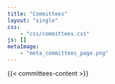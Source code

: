```yaml
---
title: "Committees"
layout: "single"
css: 
    - "css/committees.css"
js: []
metaImage:
    - "meta_committees_page.png"
---
```


{{< committees-content >}}
